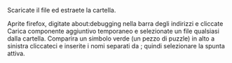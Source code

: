 Scaricate il file ed estraete la cartella.

Aprite firefox, digitate about:debugging nella barra degli indirizzi e cliccate Carica componente aggiuntivo temporaneo e selezionate un file qualsiasi dalla cartella. Comparira un simbolo verde (un pezzo di puzzle) in alto a sinistra cliccateci e inserite i nomi separati da ; quindi selezionare la spunta attiva.

